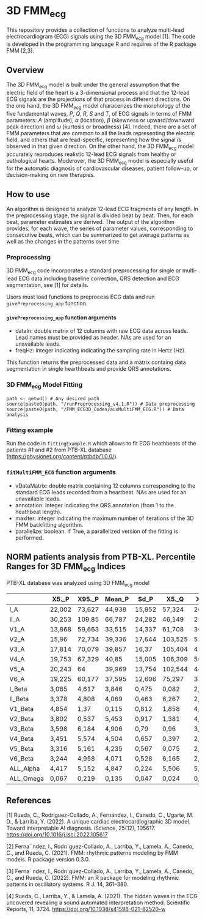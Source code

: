 # 3D FMM<sub>ecg</sub> 

This repository provides a collection of functions to analyze multi-lead electrocardiogram (ECG) signals using the 3D FMM<sub>ecg</sub> model [1]. The code is developed in the programming language R and requires of the R package FMM [2,3].

## Overview

The 3D FMM<sub>ecg</sub> model is built under the general assumption that the electric field of the heart is a 3-dimensional process and that the 12-lead ECG signals are the projections of that process in different directions. On the one hand, the 3D FMM<sub>ecg</sub> model characerizes the morphology of the five fundamental waves, $P$, $Q$, $R$, $S$ and $T$, of ECG signals in terms of FMM parameters: $A$ (amplitude), $\alpha$ (location), $\beta$ (skewness or upward/downward peak direction) and $\omega$ (kurtosis or broadness) [4]. Indeed, there are a set of FMM parameters that are common to all the leads representing the electric field, and others that are lead-specific, representing how the signal is observed in that given direction. On the other hand, the 3D FMM<sub>ecg</sub> model accurately reproduces realistic 12-lead ECG signals from healthy or pathological hearts. Moderover, the 3D FMM<sub>ecg</sub> model is especially useful for the automatic diagnosis of cardiovascular diseases, patient follow-up, or decision-making on new therapies.

## How to use
An algorithm is
designed to analyze 12-lead ECG fragments of any length. In the preprocessing stage, the signal is divided
beat by beat. Then, for each beat, parameter estimates are derived. The output of the algorithm provides,
for each wave, the series of parameter values, corresponding to consecutive beats, which can be summarized to get average patterns as well as the changes in the patterns over time
### Preprocessing

3D FMM<sub>ecg</sub> code incorporates a standard preprocessing for single or multi-lead ECG data including baseline correction, QRS detection and ECG segmentation,  see [1] for details. 

Users must load functions to preprocess ECG data and run `givePreprocessing_app` function.

#### `givePreprocessing_app` function arguments

* dataIn: double matrix of 12 columns with raw ECG data across leads. Lead names must be provided as header. NAs are used for an unavailable leads.
* freqHz: integer indicating indicating the sampling rate in Hertz (Hz).

This function returns the preprocessed data and a matrix containg data segmentation in single hearthbeats and provide QRS annotations.

### 3D FMM<sub>ecg</sub> Model Fitting

```
path <- getwd() # Any desired path
source(paste0(path, "/runPreprocessing_v4.1.R")) # Data preprocessing
source(paste0(path, "/FMM_ECG3D_Codes/auxMultiFMM_ECG.R")) # Data analysis
```


### Fitting example

Run the code in `fittingExample.R` which allows to fit ECG heathbeats of the patients #1 and #2 from PTB-XL database (https://physionet.org/content/ptbdb/1.0.0/).

### `fitMultiFMM_ECG` function arguments

* vDataMatrix: double matrix containing 12 columns corresponding to the standard ECG leads recorded from a heartbeat. NAs are used for an unavailable leads.
* annotation: integer indicating the QRS annotation (from 1 to the heathbeat length).
* maxIter: integer indicating the maximum number of iterations of the 3D FMM backfitting algorithm.
* parallelize: boolean. If True, a parallelized version of the fitting is performed.

## NORM patients analysis from PTB-XL. Percentile Ranges for 3D FMM<sub>ecg</sub> Indices

PTB-XL database was analyzed using 3D FMM<sub>ecg</sub> model



||X5._P|X95._P|Mean_P|Sd_P|X5._Q|X95._Q|Mean_Q|Sd_Q|X5._R|X95._R|Mean_R|Sd_R|X5._S|X95._S|Mean_S|Sd_S|X5._T|X95._T|Mean_T|Sd_T
|---|---|---|---|---|---|---|---|---|---|---|---|---|---|---|---|---|---|---|---|---
I_A|22,002|73,627|44,938|15,852|57,324|262,948|138,689|64,943|154,025|638,104|371,694|149,128|34,932|218,233|107,977|57,965|51,812|192,935|113,685|43,848
II_A|30,253|109,85|66,787|24,282|46,149|254,907|132,262|66,475|183,181|722,084|420,162|166,09|42,612|254,059|128,446|66,519|63,437|220,038|130,779|48,231
V1_A|13,868|59,663|33,515|14,337|61,708|300,483|159,988|76,569|173,454|757,599|435,613|181,521|67,354|372,525|196,125|93,977|19,53|134,936|63,486|38,089
V2_A|15,96|72,734|39,336|17,644|103,525|527,64|273,484|133,914|217,064|1189,753|616,442|303,316|147,713|636,997|362,287|149,064|60,272|450,34|228,606|119,734
V3_A|17,814|70,079|39,857|16,37|105,404|479,718|258,415|118,248|203,131|1061,654|573,514|270,119|166,47|644,52|373,345|149,792|84,828|464,813|247,689|117,127
V4_A|19,753|67,329|40,85|15,005|106,309|508,348|263,392|127,063|336,559|1230,165|726,805|277,21|129,452|584,903|318,72|144,369|82,262|398,297|211,929|98,907
V5_A|20,243|64|39,969|13,754|102,544|448,654|236,717|110,61|350,096|1115,739|692,33|232,764|73,632|423,253|220,787|110,034|74,012|303,489|170,084|73,399
V6_A|19,225|60,177|37,595|12,606|75,297|333,714|178,898|83,4|272,19|873,607|544,397|184,67|46,298|297,477|149,211|80,178|56,324|229,983|129,737|55,291
I_Beta|3,065|4,617|3,846|0,475|0,082|2,246|1,237|0,64|2,977|4,581|3,525|0,49|3,734|0,823|5,426|1,042|2,744|3,544|3,215|0,252
II_Beta|3,378|4,808|4,069|0,463|6,267|2,327|1,23|0,697|2,935|4,467|3,455|0,47|3,493|0,889|5,454|1,085|2,655|3,47|3,122|0,263
V1_Beta|4,854|1,37|0,115|0,812|1,858|4,816|3,31|0,91|5,413|0,344|6,078|0,389|5,976|2,511|0,666|0,748|3,583|0,255|5,06|1,11
V2_Beta|3,802|0,537|5,453|0,917|1,381|4,153|2,559|0,866|3,922|0,106|5,518|0,752|5,723|1,822|0,41|0,72|3,243|4,009|3,608|0,315
V3_Beta|3,598|6,184|4,906|0,79|0,96|3,259|1,944|0,704|3,195|6,066|4,415|0,927|5,134|1,158|0,06|0,728|3,065|3,756|3,432|0,246
V4_Beta|3,451|5,574|4,504|0,657|0,397|2,469|1,443|0,613|3,05|5,197|3,755|0,643|5,015|0,981|6,144|0,702|2,916|3,607|3,29|0,229
V5_Beta|3,316|5,161|4,235|0,567|0,075|2,178|1,209|0,619|3,026|4,67|3,56|0,503|4,709|0,884|5,882|0,757|2,789|3,524|3,195|0,236
V6_Beta|3,244|4,958|4,071|0,528|6,165|2,069|1,088|0,647|2,956|4,295|3,412|0,416|3,931|0,607|5,359|0,887|2,659|3,471|3,126|0,259
ALL_Alpha|4,417|5,152|4,847|0,224|5,506|5,637|5,609|0,041|5,745|5,876|5,765|0,039|5,862|6,005|5,889|0,048|0,954|1,766|1,336|0,254
ALL_Omega|0,067|0,219|0,135|0,047|0,024|0,064|0,039|0,016|0,026|0,044|0,035|0,008|0,019|0,051|0,031|0,01|0,124|0,288|0,181|0,052


## References

[1] Rueda, C., Rodríguez-Collado, A., Fernández, I., Canedo, C., Ugarte, M. D., & Larriba, Y. (2022). A unique cardiac electrocardiographic 3D model. Toward interpretable AI diagnosis. iScience, 25(12), 105617. https://doi.org/10.1016/j.isci.2022.105617

[2] Ferna´ ndez, I., Rodrı´guez-Collado, A., Larriba,
Y., Lamela, A., Canedo, C., and Rueda, C.
(2021). FMM: rhythmic patterns modeling by
FMM models. R package version 0.3.0.

[3] Ferna´ ndez, I., Rodrı´guez-Collado, A., Larriba,
Y., Lamela, A., Canedo, C., and Rueda, C.
(2022). FMM: an R package for modeling
rhythmic patterns in oscillatory systems. R J.
14, 361–380.

[4] Rueda, C.,  Larriba, Y., & Lamela, A. (2021). The hidden waves in the ECG uncovered revealing a sound automated interpretation method. Scientific Reports, 11, 3724. https://doi.org/10.1038/s41598-021-82520-w
